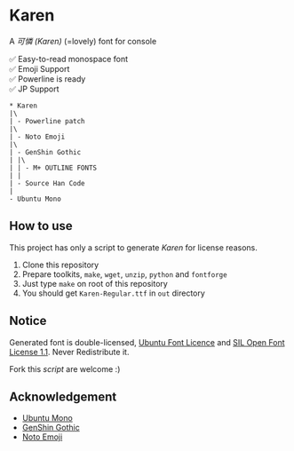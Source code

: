 # Karen
A *可憐 (Karen)* (=lovely) font for console

:white_check_mark: Easy-to-read monospace font  
:white_check_mark: Emoji Support  
:white_check_mark: Powerline is ready  
:white_check_mark: JP Support

```
* Karen
|\
| - Powerline patch
|\
| - Noto Emoji
|\
| - GenShin Gothic
| |\
| | - M+ OUTLINE FONTS
| |
| - Source Han Code
|
- Ubuntu Mono
```

## How to use
This project has only a script to generate *Karen* for license reasons.

1. Clone this repository
2. Prepare toolkits, `make`, `wget`, `unzip`, `python` and `fontforge`
3. Just type `make` on root of this repository
4. You should get `Karen-Regular.ttf` in `out` directory


## Notice
Generated font is double-licensed, [Ubuntu Font Licence](http://font.ubuntu.com/licence/) and [SIL Open Font License 1.1](https://en.wikipedia.org/wiki/SIL_Open_Font_License). Never Redistribute it.

Fork this *script* are welcome :)


## Acknowledgement
* [Ubuntu Mono](http://font.ubuntu.com/)
* [GenShin Gothic](http://jikasei.me/font/genshin/)
* [Noto Emoji](https://github.com/googlei18n/noto-emoji)
